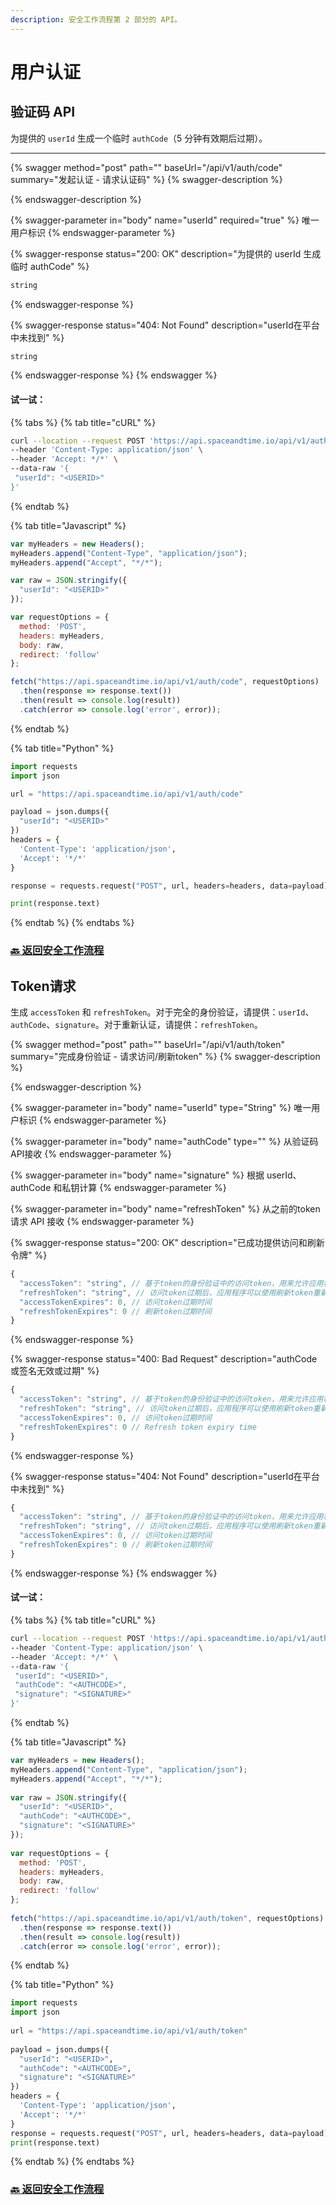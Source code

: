 ```yaml
---
description: 安全工作流程第 2 部分的 API。
---
```


# 用户认证

## **验证码 API**

为提供的 `userId` 生成一个临时 `authCode`（5 分钟有效期后过期）。

****

{% swagger method="post" path="" baseUrl="/api/v1/auth/code" summary="发起认证 - 请求认证码" %}
{% swagger-description %}

{% endswagger-description %}

{% swagger-parameter in="body" name="userId" required="true" %}
唯一用户标识
{% endswagger-parameter %}

{% swagger-response status="200: OK" description="为提供的 userId 生成临时 authCode" %}
```javascript
string
```
{% endswagger-response %}

{% swagger-response status="404: Not Found" description="userId在平台中未找到" %}
```javascript
string
```
{% endswagger-response %}
{% endswagger %}

#### 试一试：

{% tabs %}
{% tab title="cURL" %}
```bash
curl --location --request POST 'https://api.spaceandtime.io/api/v1/auth/code' \
--header 'Content-Type: application/json' \
--header 'Accept: */*' \
--data-raw '{
 "userId": "<USERID>"
}'
```
{% endtab %}

{% tab title="Javascript" %}
```javascript
var myHeaders = new Headers();
myHeaders.append("Content-Type", "application/json");
myHeaders.append("Accept", "*/*");

var raw = JSON.stringify({
  "userId": "<USERID>"
});

var requestOptions = {
  method: 'POST',
  headers: myHeaders,
  body: raw,
  redirect: 'follow'
};

fetch("https://api.spaceandtime.io/api/v1/auth/code", requestOptions)
  .then(response => response.text())
  .then(result => console.log(result))
  .catch(error => console.log('error', error));
```
{% endtab %}

{% tab title="Python" %}
```python
import requests
import json

url = "https://api.spaceandtime.io/api/v1/auth/code"

payload = json.dumps({
  "userId": "<USERID>"
})
headers = {
  'Content-Type': 'application/json',
  'Accept': '*/*'
}

response = requests.request("POST", url, headers=headers, data=payload)

print(response.text)
```
{% endtab %}
{% endtabs %}

### [🔙 返回安全工作流程 ](./)

## **Token请求**

生成 `accessToken` 和 `refreshToken`。对于完全的身份验证，请提供：`userId`、`authCode`、`signature`。对于重新认证，请提供：`refreshToken`。

{% swagger method="post" path="" baseUrl="/api/v1/auth/token" summary="完成身份验证 - 请求访问/刷新token" %}
{% swagger-description %}

{% endswagger-description %}

{% swagger-parameter in="body" name="userId" type="String" %}
唯一用户标识
{% endswagger-parameter %}

{% swagger-parameter in="body" name="authCode" type="" %}
从验证码API接收
{% endswagger-parameter %}

{% swagger-parameter in="body" name="signature" %}
根据 userId、authCode 和私钥计算
{% endswagger-parameter %}

{% swagger-parameter in="body" name="refreshToken" %}
从之前的token请求 API 接收
{% endswagger-parameter %}

{% swagger-response status="200: OK" description="已成功提供访问和刷新令牌" %}
```javascript
{
  "accessToken": "string", // 基于token的身份验证中的访问token，用来允许应用程序访问 API
  "refreshToken": "string", // 访问token过期后，应用程序可以使用刷新token重新生成新的访问token
  "accessTokenExpires": 0, // 访问token过期时间
  "refreshTokenExpires": 0 // 刷新token过期时间
}
```
{% endswagger-response %}

{% swagger-response status="400: Bad Request" description="authCode 或签名无效或过期" %}
```javascript
{
  "accessToken": "string", // 基于token的身份验证中的访问token，用来允许应用程序访问 API
  "refreshToken": "string", // 访问token过期后，应用程序可以使用刷新token重新生成新的访问token
  "accessTokenExpires": 0, // 访问token过期时间
  "refreshTokenExpires": 0 // Refresh token expiry time
}
```
{% endswagger-response %}

{% swagger-response status="404: Not Found" description="userId在平台中未找到" %}
```javascript
{
  "accessToken": "string", // 基于token的身份验证中的访问token，用来允许应用程序访问 API
  "refreshToken": "string", // 访问token过期后，应用程序可以使用刷新token重新生成新的访问token
  "accessTokenExpires": 0, // 访问token过期时间
  "refreshTokenExpires": 0 // 刷新token过期时间
}
```
{% endswagger-response %}
{% endswagger %}

#### 试一试：

{% tabs %}
{% tab title="cURL" %}
```bash
curl --location --request POST 'https://api.spaceandtime.io/api/v1/auth/token' \
--header 'Content-Type: application/json' \
--header 'Accept: */*' \
--data-raw '{
 "userId": "<USERID>",
 "authCode": "<AUTHCODE>",
 "signature": "<SIGNATURE>"
}'
```
{% endtab %}

{% tab title="Javascript" %}
```javascript
var myHeaders = new Headers();
myHeaders.append("Content-Type", "application/json");
myHeaders.append("Accept", "*/*");
 
var raw = JSON.stringify({
  "userId": "<USERID>",
  "authCode": "<AUTHCODE>",
  "signature": "<SIGNATURE>"
});
 
var requestOptions = {
  method: 'POST',
  headers: myHeaders,
  body: raw,
  redirect: 'follow'
};
 
fetch("https://api.spaceandtime.io/api/v1/auth/token", requestOptions)
  .then(response => response.text())
  .then(result => console.log(result))
  .catch(error => console.log('error', error));
```
{% endtab %}

{% tab title="Python" %}
```python
import requests
import json
 
url = "https://api.spaceandtime.io/api/v1/auth/token"
 
payload = json.dumps({
  "userId": "<USERID>",
  "authCode": "<AUTHCODE>",
  "signature": "<SIGNATURE>"
})
headers = {
  'Content-Type': 'application/json',
  'Accept': '*/*'
}
response = requests.request("POST", url, headers=headers, data=payload)
print(response.text)
```
{% endtab %}
{% endtabs %}

### [🔙 返回安全工作流程 ](./)

